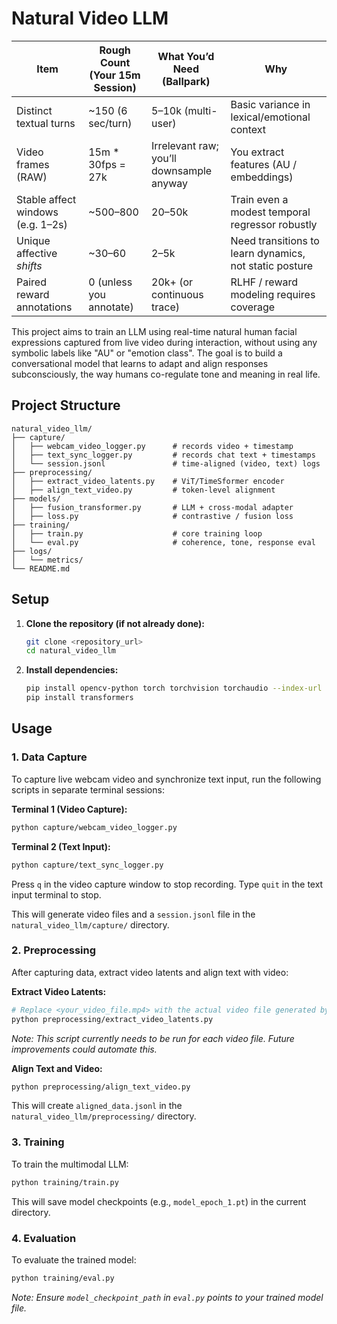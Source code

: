 # Natural Video LLM
| Item                              | Rough Count (Your 15m Session) | What You’d Need (Ballpark)               | Why                                                    |
| --------------------------------- | ------------------------------ | ---------------------------------------- | ------------------------------------------------------ |
| Distinct textual turns            | \~150 (6 sec/turn)             | 5–10k (multi-user)                       | Basic variance in lexical/emotional context            |
| Video frames (RAW)                | 15m \* 30fps = 27k             | Irrelevant raw; you’ll downsample anyway | You extract features (AU / embeddings)                 |
| Stable affect windows (e.g. 1–2s) | \~500–800                      | 20–50k                                   | Train even a modest temporal regressor robustly        |
| Unique affective *shifts*         | \~30–60                        | 2–5k                                     | Need transitions to learn dynamics, not static posture |
| Paired reward annotations         | 0 (unless you annotate)        | 20k+ (or continuous trace)               | RLHF / reward modeling requires coverage               |


This project aims to train an LLM using real-time natural human facial expressions captured from live video during interaction, without using any symbolic labels like "AU" or "emotion class". The goal is to build a conversational model that learns to adapt and align responses subconsciously, the way humans co-regulate tone and meaning in real life.

## Project Structure

```
natural_video_llm/
├── capture/
│   ├── webcam_video_logger.py      # records video + timestamp
│   ├── text_sync_logger.py         # records chat text + timestamps
│   └── session.jsonl               # time-aligned (video, text) logs
├── preprocessing/
│   ├── extract_video_latents.py    # ViT/TimeSformer encoder
│   ├── align_text_video.py         # token-level alignment
├── models/
│   ├── fusion_transformer.py       # LLM + cross-modal adapter
│   ├── loss.py                     # contrastive / fusion loss
├── training/
│   ├── train.py                    # core training loop
│   └── eval.py                     # coherence, tone, response eval
├── logs/
│   └── metrics/
└── README.md
```




## Setup

1.  **Clone the repository (if not already done):**
    ```bash
    git clone <repository_url>
    cd natural_video_llm
    ```
2.  **Install dependencies:**
    ```bash
    pip install opencv-python torch torchvision torchaudio --index-url https://download.pytorch.org/whl/cpu
    pip install transformers
    ```

## Usage

### 1. Data Capture

To capture live webcam video and synchronize text input, run the following scripts in separate terminal sessions:

**Terminal 1 (Video Capture):**
```bash
python capture/webcam_video_logger.py
```

**Terminal 2 (Text Input):**
```bash
python capture/text_sync_logger.py
```

Press `q` in the video capture window to stop recording. Type `quit` in the text input terminal to stop.

This will generate video files and a `session.jsonl` file in the `natural_video_llm/capture/` directory.

### 2. Preprocessing

After capturing data, extract video latents and align text with video:

**Extract Video Latents:**
```bash
# Replace <your_video_file.mp4> with the actual video file generated by webcam_video_logger.py
python preprocessing/extract_video_latents.py
```
*Note: This script currently needs to be run for each video file. Future improvements could automate this.*

**Align Text and Video:**
```bash
python preprocessing/align_text_video.py
```
This will create `aligned_data.jsonl` in the `natural_video_llm/preprocessing/` directory.

### 3. Training

To train the multimodal LLM:

```bash
python training/train.py
```

This will save model checkpoints (e.g., `model_epoch_1.pt`) in the current directory.

### 4. Evaluation

To evaluate the trained model:

```bash
python training/eval.py
```

*Note: Ensure `model_checkpoint_path` in `eval.py` points to your trained model file.*


